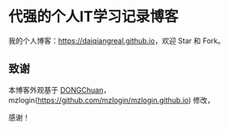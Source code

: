 ﻿代强的个人IT学习记录博客
========================

我的个人博客：<https://daiqiangreal.github.io>，欢迎 Star 和 Fork。

致谢
----

本博客外观基于 [DONGChuan](https://dongchuan.github.io)，mzlogin(https://github.com/mzlogin/mzlogin.github.io) 修改，

感谢！
